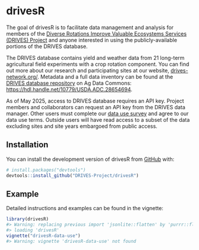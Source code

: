 
<!-- README.md is generated from README.Rmd. Please edit that file -->

# drivesR

<!-- badges: start -->
<!-- badges: end -->

The goal of drivesR is to facilitate data management and analysis for
members of the [Diverse Rotations Improve Valuable Ecosystems Services
(DRIVES) Project](https://www.drives-network.org/) and anyone interested
in using the publicly-available portions of the DRIVES database.

The DRIVES database contains yield and weather data from 21 long-term
agricultural field experiments with a crop rotation component. You can
find out more about our research and participating sites at our website,
[drives-network.org/](https://www.drives-network.org/). Metadata and a
full data inventory can be found at the [DRIVES database
repository](https://hdl.handle.net/10779/USDA.ADC.28654694) on Ag Data
Commons: <https://hdl.handle.net/10779/USDA.ADC.28654694>.

As of May 2025, access to DRIVES database requires an API key. Project
members and collaborators can request an API key from the DRIVES data
manager. Other users must complete our [data use
survey](https://www.drives-network.org/data-request) and agree to our
data use terms. Outside users will have read access to a subset of the
data excluding sites and site years embargoed from public access.

## Installation

You can install the development version of drivesR from
[GitHub](https://github.com/) with:

``` r
# install.packages("devtools")
devtools::install_github("DRIVES-Project/drivesR")
```

## Example

Detailed instructions and examples can be found in the vignette:

``` r
library(drivesR)
#> Warning: replacing previous import 'jsonlite::flatten' by 'purrr::flatten' when
#> loading 'drivesR'
vignette("drivesR-data-use")
#> Warning: vignette 'drivesR-data-use' not found
```
